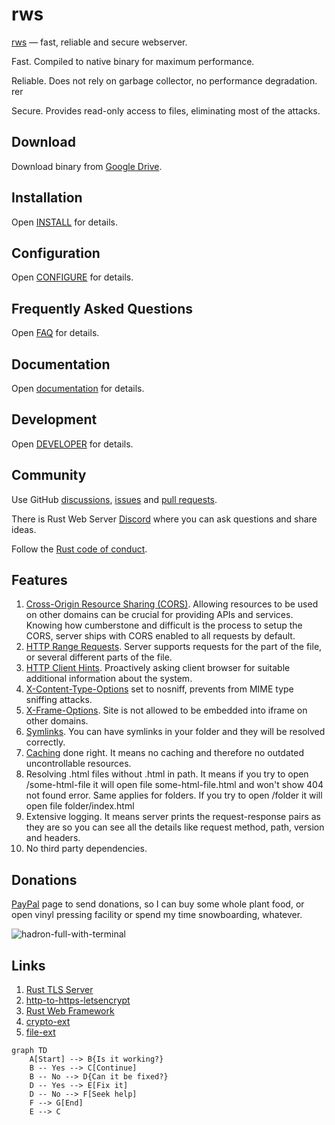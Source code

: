 # rws

[rws](https://rws8.pp.ua/) — fast, reliable and secure webserver.

Fast. Compiled to native binary for maximum performance.

Reliable. Does not rely on garbage collector, no performance degradation. rer

Secure. Provides read-only access to files, eliminating most of the attacks.

## Download
Download binary from [Google Drive](https://drive.google.com/drive/folders/13iSR3VxmfFvZgOZ0LddP_EJp7GJ-lQd8?usp=share_link).


## Installation
Open [INSTALL](INSTALL.md) for details.


## Configuration
Open [CONFIGURE](CONFIGURE.md) for details.

## Frequently Asked Questions
Open [FAQ](FAQ.md) for details.

## Documentation
Open [documentation](src/README.md) for details.

## Development
Open [DEVELOPER](DEVELOPER.md) for details.


## Community
Use GitHub [discussions](https://github.com/bohdaq/rust-web-server/discussions), [issues](https://github.com/bohdaq/rust-web-server/issues) and [pull requests](https://github.com/bohdaq/rust-web-server/pulls).

There is Rust Web Server [Discord](https://discord.gg/zaErjtr5Dm) where you can ask questions and share ideas.

Follow the [Rust code of conduct](https://www.rust-lang.org/policies/code-of-conduct).


## Features
1. [Cross-Origin Resource Sharing (CORS)](https://developer.mozilla.org/en-US/docs/Web/HTTP/CORS). Allowing resources to be used on other domains can be crucial for providing APIs and services. Knowing how cumberstone and difficult is the process to setup the CORS, server ships with CORS enabled to all requests by default.
1. [HTTP Range Requests](https://developer.mozilla.org/en-US/docs/Web/HTTP/Range_requests). Server supports requests for the part of the file, or several different parts of the file.
1. [HTTP Client Hints](https://developer.mozilla.org/en-US/docs/Web/HTTP/Client_hints). Proactively asking client browser for suitable additional information about the system.
1. [X-Content-Type-Options](https://developer.mozilla.org/en-US/docs/Web/HTTP/Headers/X-Content-Type-Options) set to nosniff, prevents from MIME type sniffing attacks.
1. [X-Frame-Options](https://developer.mozilla.org/en-US/docs/Web/HTTP/Headers/X-Frame-Options). Site is not allowed to be embedded into iframe on other domains. 
1. [Symlinks](https://en.wikipedia.org/wiki/Symbolic_link). You can have symlinks in your folder and they will be resolved correctly.
1. [Caching](https://developer.mozilla.org/en-US/docs/Web/HTTP/Caching#dealing_with_outdated_implementations) done right. It means no caching and therefore no outdated uncontrollable resources.
1. Resolving .html files without .html in path. It means if you try to open /some-html-file it will open file some-html-file.html and won't show 404 not found error. Same applies for folders. If you try to open /folder it will open file folder/index.html 
1. Extensive logging. It means server prints the request-response pairs as they are so you can see all the details like request method, path, version and headers.
1. No third party dependencies.

## Donations
[PayPal](https://www.paypal.com/donate/?hosted_button_id=7J69SYZWSP6HJ) page to send donations, so I can buy some whole plant food, or open vinyl pressing facility or spend my time snowboarding, whatever.

![hadron-full-with-terminal](https://github.com/user-attachments/assets/59b55596-cbc7-43f8-97ec-ea8415928704)


## Links
1. [Rust TLS Server](https://github.com/bohdaq/rust-tls-server)
1. [http-to-https-letsencrypt](https://github.com/bohdaq/http-to-https-letsencrypt)
1. [Rust Web Framework](https://github.com/bohdaq/rust-web-framework/)
1. [crypto-ext](https://github.com/bohdaq/crypto-ext/)
1. [file-ext](https://github.com/bohdaq/file-ext/)

```mermaid
graph TD
    A[Start] --> B{Is it working?}
    B -- Yes --> C[Continue]
    B -- No --> D{Can it be fixed?}
    D -- Yes --> E[Fix it]
    D -- No --> F[Seek help]
    F --> G[End]
    E --> C
```
